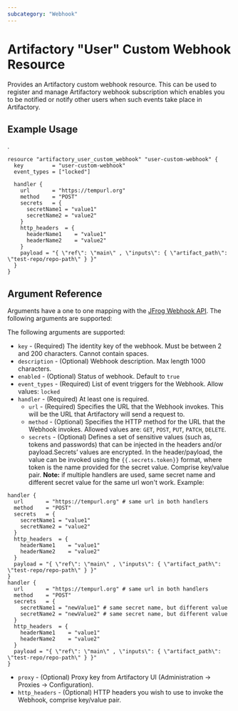 ```yaml
---
subcategory: "Webhook"
---
```

# Artifactory "User" Custom Webhook Resource

Provides an Artifactory custom webhook resource. This can be used to register and manage Artifactory webhook subscription which enables you to be notified or notify other users when such events take place in Artifactory.

## Example Usage
.
```hcl
resource "artifactory_user_custom_webhook" "user-custom-webhook" {
  key         = "user-custom-webhook"
  event_types = ["locked"]

  handler {
    url       = "https://tempurl.org"
    method    = "POST"
    secrets   = {
      secretName1 = "value1"
      secretName2 = "value2"
    }
    http_headers  = {
      headerName1    = "value1"
      headerName2    = "value2"
    }
    payload = "{ \"ref\": \"main\" , \"inputs\": { \"artifact_path\": \"test-repo/repo-path\" } }"
  }
}
```

## Argument Reference

Arguments have a one to one mapping with the [JFrog Webhook API](https://www.jfrog.com/confluence/display/JFROG/Artifactory+REST+API). The following arguments are supported:

The following arguments are supported:

* `key` - (Required) The identity key of the webhook. Must be between 2 and 200 characters. Cannot contain spaces.
* `description` - (Optional) Webhook description. Max length 1000 characters.
* `enabled` - (Optional) Status of webhook. Default to `true`
* `event_types` - (Required) List of event triggers for the Webhook. Allow values: `locked`
* `handler` - (Required) At least one is required.
  * `url` - (Required) Specifies the URL that the Webhook invokes. This will be the URL that Artifactory will send a request to.
  * `method` - (Optional) Specifies the HTTP method for the URL that the Webhook invokes. Allowed values are: `GET`, `POST`, `PUT`, `PATCH`, `DELETE`.
  * `secrets` - (Optional) Defines a set of sensitive values (such as, tokens and passwords) that can be injected in the headers and/or payload.Secrets’ values are encrypted. In the header/payload, the value can be invoked using the `{{.secrets.token}}` format, where token is the name provided for the secret value. Comprise key/value pair. **Note:** if multiple handlers are used, same secret name and different secret value for the same url won't work. Example:

```hcl
handler {
  url       = "https://tempurl.org" # same url in both handlers
  method    = "POST"
  secrets   = {
    secretName1 = "value1"
    secretName2 = "value2"
  }
  http_headers  = {
    headerName1    = "value1"
    headerName2    = "value2"
  }
  payload = "{ \"ref\": \"main\" , \"inputs\": { \"artifact_path\": \"test-repo/repo-path\" } }"
}
handler {
  url       = "https://tempurl.org" # same url in both handlers
  method    = "POST"
  secrets   = {
    secretName1 = "newValue1" # same secret name, but different value
    secretName2 = "newValue2" # same secret name, but different value
  }
  http_headers  = {
    headerName1    = "value1"
    headerName2    = "value2"
  }
  payload = "{ \"ref\": \"main\" , \"inputs\": { \"artifact_path\": \"test-repo/repo-path\" } }"
}
```

* `proxy` - (Optional) Proxy key from Artifactory UI (Administration -> Proxies -> Configuration).
* `http_headers` - (Optional) HTTP headers you wish to use to invoke the Webhook, comprise key/value pair.
